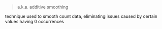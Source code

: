 > a.k.a. additive smoothing

technique used to smooth count data, eliminating issues caused by certain values having 0 occurrences